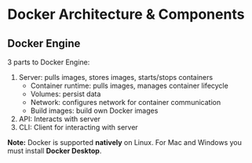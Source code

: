 # Docker Architecture & Components

## Docker Engine
3 parts to Docker Engine:
1. Server: pulls images, stores images, starts/stops containers
    - Container runtime: pulls images, manages container lifecycle
    - Volumes: persist data
    - Network: configures network for container communication
    - Build images: build own Docker images
2. API: Interacts with server
3. CLI: Client for interacting with server

**Note:** Docker is supported **natively** on Linux. For Mac and Windows you must install **Docker Desktop**.